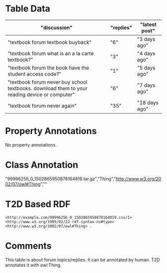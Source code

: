 # Table Data

| "discussion"                                                                                   | "replies" | "latest post" |
|------------------------------------------------------------------------------------------------|-----------|---------------|
| "textbook forum  textbook buyback"                                                             | "6"       | "3 days ago"  |
| "textbook forum  what is an a la carte textbook?"                                              | "3"       | "4 days ago"  |
| "textbook forum  the book have the student access code?"                                       | "1"       | "5 days ago"  |
| "textbook forum  never buy school textbooks. download them to your reading device or computer" | "6"       | "7 days ago"  |
| "textbook forum  never again"                                                                  | "35"      | "18 days ago" |

# Property Annotations

No property annotations.

# Class Annotation

"99996256_0_1502865950878164819.tar.gz","Thing","http://www.w3.org/2002/07/owl#Thing",""

# T2D Based RDF
```
<http://example.com/99996256_0_1502865950878164819.csv/1> <http://www.w3.org/1999/02/22-rdf-syntax-ns#type> <http://www.w3.org/2002/07/owl#Thing> .
```
# Comments
This table is about forum topics/replies.
It can be annotated by human.
T2D annotates it with owl:Thing.
